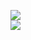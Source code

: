 [![](https://img.shields.io/badge/Made%20With-Github%20Spray-lightgrey.svg?style=for-the-badge&logo=github)](https://github.com/Annihil/github-spray#448)  
[![](https://i.imgur.com/2DrTn0Z.gif)](https://github.com/Annihil/github-spray)